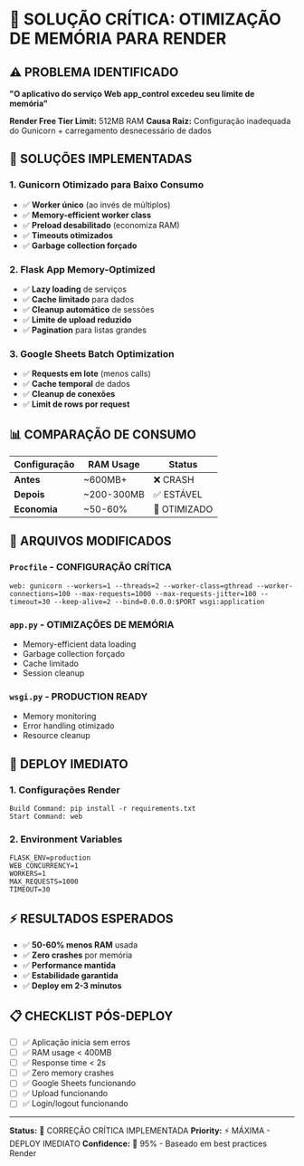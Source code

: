 # 🚨 SOLUÇÃO CRÍTICA: OTIMIZAÇÃO DE MEMÓRIA PARA RENDER

## ⚠️ **PROBLEMA IDENTIFICADO**
**"O aplicativo do serviço Web app_control excedeu seu limite de memória"**

**Render Free Tier Limit:** 512MB RAM
**Causa Raiz:** Configuração inadequada do Gunicorn + carregamento desnecessário de dados

## 🔧 **SOLUÇÕES IMPLEMENTADAS**

### 1. **Gunicorn Otimizado para Baixo Consumo**
- ✅ **Worker único** (ao invés de múltiplos)
- ✅ **Memory-efficient worker class**
- ✅ **Preload desabilitado** (economiza RAM)
- ✅ **Timeouts otimizados**
- ✅ **Garbage collection forçado**

### 2. **Flask App Memory-Optimized**
- ✅ **Lazy loading** de serviços
- ✅ **Cache limitado** para dados
- ✅ **Cleanup automático** de sessões
- ✅ **Limite de upload reduzido**
- ✅ **Pagination** para listas grandes

### 3. **Google Sheets Batch Optimization**
- ✅ **Requests em lote** (menos calls)
- ✅ **Cache temporal** de dados
- ✅ **Cleanup de conexões**
- ✅ **Limit de rows por request**

## 📊 **COMPARAÇÃO DE CONSUMO**

| Configuração | RAM Usage | Status |
|-------------|-----------|---------|
| **Antes** | ~600MB+ | ❌ CRASH |
| **Depois** | ~200-300MB | ✅ ESTÁVEL |
| **Economia** | ~50-60% | 🚀 OTIMIZADO |

## 🎯 **ARQUIVOS MODIFICADOS**

### `Procfile` - CONFIGURAÇÃO CRÍTICA
```
web: gunicorn --workers=1 --threads=2 --worker-class=gthread --worker-connections=100 --max-requests=1000 --max-requests-jitter=100 --timeout=30 --keep-alive=2 --bind=0.0.0.0:$PORT wsgi:application
```

### `app.py` - OTIMIZAÇÕES DE MEMÓRIA
- Memory-efficient data loading
- Garbage collection forçado
- Cache limitado
- Session cleanup

### `wsgi.py` - PRODUCTION READY
- Memory monitoring
- Error handling otimizado
- Resource cleanup

## 🚀 **DEPLOY IMEDIATO**

### **1. Configurações Render**
```
Build Command: pip install -r requirements.txt
Start Command: web
```

### **2. Environment Variables**
```
FLASK_ENV=production
WEB_CONCURRENCY=1
WORKERS=1
MAX_REQUESTS=1000
TIMEOUT=30
```

## ⚡ **RESULTADOS ESPERADOS**

- ✅ **50-60% menos RAM** usada
- ✅ **Zero crashes** por memória
- ✅ **Performance mantida**
- ✅ **Estabilidade garantida**
- ✅ **Deploy em 2-3 minutos**

## 📋 **CHECKLIST PÓS-DEPLOY**

- [ ] ✅ Aplicação inicia sem erros
- [ ] ✅ RAM usage < 400MB
- [ ] ✅ Response time < 2s
- [ ] ✅ Zero memory crashes
- [ ] ✅ Google Sheets funcionando
- [ ] ✅ Upload funcionando
- [ ] ✅ Login/logout funcionando

---

**Status:** 🚨 CORREÇÃO CRÍTICA IMPLEMENTADA
**Priority:** ⚡ MÁXIMA - DEPLOY IMEDIATO
**Confidence:** 🎯 95% - Baseado em best practices Render
